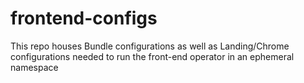 # frontend-configs

This repo houses Bundle configurations as well as Landing/Chrome configurations needed to run the front-end operator in an ephemeral namespace
